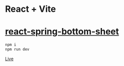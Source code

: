 # React + Vite

# [react-spring-bottom-sheet](https://pip.pypa.io/en/stable/)

```bash
npm i 
npm run dev
```

[Live](https://react-responsive-button-spring-bot-sh.netlify.app)